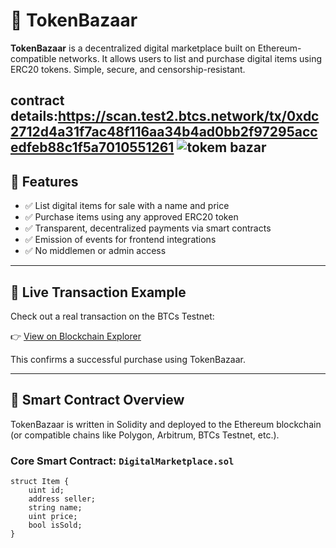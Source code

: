 # 🛒 TokenBazaar

**TokenBazaar** is a decentralized digital marketplace built on Ethereum-compatible networks. It allows users to list and purchase digital items using ERC20 tokens. Simple, secure, and censorship-resistant.

contract details:https://scan.test2.btcs.network/tx/0xdc2712d4a31f7ac48f116aa34b4ad0bb2f97295accedfeb88c1f5a7010551261
![tokem bazar](https://github.com/user-attachments/assets/bcb96d15-6870-4680-a613-8831ea50e9f1)
---

## 🚀 Features

- ✅ List digital items for sale with a name and price
- ✅ Purchase items using any approved ERC20 token
- ✅ Transparent, decentralized payments via smart contracts
- ✅ Emission of events for frontend integrations
- ✅ No middlemen or admin access

---

## 🔗 Live Transaction Example

Check out a real transaction on the BTCs Testnet:

👉 [View on Blockchain Explorer](https://scan.test2.btcs.network/tx/0xdc2712d4a31f7ac48f116aa34b4ad0bb2f97295accedfeb88c1f5a7010551261)

This confirms a successful purchase using TokenBazaar.

---

## 📄 Smart Contract Overview

TokenBazaar is written in Solidity and deployed to the Ethereum blockchain (or compatible chains like Polygon, Arbitrum, BTCs Testnet, etc.).

### Core Smart Contract: `DigitalMarketplace.sol`

```solidity
struct Item {
    uint id;
    address seller;
    string name;
    uint price;
    bool isSold;
}


